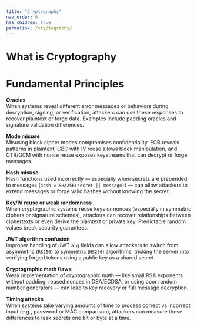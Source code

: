 ```yaml
---
title: "Cryptography"
nav_order: 6
has_chidren: true
permalink: /cryptography/
---
```

# What is Cryptography

# Fundamental Principles
**Oracles**  
When systems reveal different error messages or behaviors during decryption, signing, or verification, attackers can use these responses to recover plaintext or forge data. Examples include padding oracles and signature validation differences.

**Mode misuse**  
Misusing block cipher modes compromises confidentiality. ECB reveals patterns in plaintext, CBC with IV reuse allows block manipulation, and CTR/GCM with nonce reuse exposes keystreams that can decrypt or forge messages.

**Hash misuse**  
Hash functions used incorrectly — especially when secrets are prepended to messages (`hash = SHA256(secret || message)`) — can allow attackers to extend messages or forge valid hashes without knowing the secret.

**Key/IV reuse or weak randomness**  
When cryptographic systems reuse keys or nonces (especially in symmetric ciphers or signature schemes), attackers can recover relationships between ciphertexts or even derive the plaintext or private key. Predictable random values break security guarantees.

**JWT algorithm confusion**  
Improper handling of JWT `alg` fields can allow attackers to switch from asymmetric (`RS256`) to symmetric (`HS256`) algorithms, tricking the server into verifying forged tokens using a public key as a shared secret.

**Cryptographic math flaws**  
Weak implementation of cryptographic math — like small RSA exponents without padding, reused nonces in DSA/ECDSA, or using poor random number generators — can lead to key recovery or full message decryption.

**Timing attacks**  
When systems take varying amounts of time to process correct vs incorrect input (e.g., password or MAC comparison), attackers can measure those differences to leak secrets one bit or byte at a time.
